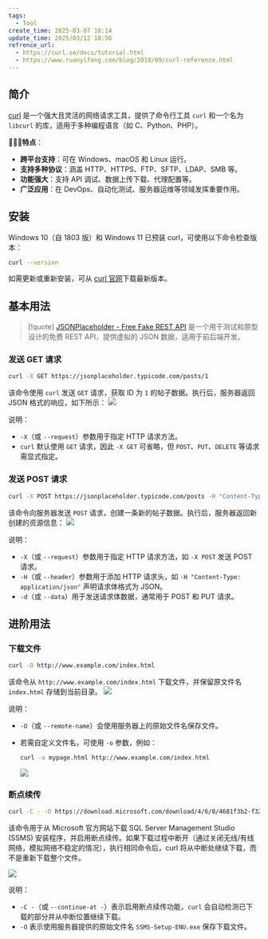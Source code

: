 ```yaml
---
tags:
  - Tool
create_time: 2025-03-07 18:14
update_time: 2025/03/12 18:56
refrence_url:
  - https://curl.se/docs/tutorial.html
  - https://www.ruanyifeng.com/blog/2019/09/curl-reference.html
---
```


## 简介

[curl](https://curl.se/) 是一个强大且灵活的网络请求工具，提供了命令行工具 `curl` 和一个名为 `libcurl` 的库，适用于多种编程语言（如 C、Python、PHP）。

🚀🚀🚀**特点**：

- **跨平台支持**：可在 Windows、macOS 和 Linux 运行。
- **支持多种协议**：涵盖 HTTP、HTTPS、FTP、SFTP、LDAP、SMB 等。
- **功能强大**：支持 API 调试、数据上传下载、代理配置等。
- **广泛应用**：在 DevOps、自动化测试、服务器运维等领域发挥重要作用。

## 安装

Windows 10（自 1803 版）和 Windows 11 已预装 curl，可使用以下命令检查版本：

```bash
curl --version
```

如需更新或重新安装，可从 [curl 官网](https://curl.se/)下载最新版本。

## 基本用法

> [!quote]
> [JSONPlaceholder - Free Fake REST API](https://jsonplaceholder.typicode.com) 是一个用于测试和原型设计的免费 REST API，提供虚拟的 JSON 数据，适用于前后端开发。

### 发送 GET 请求

```bash
curl -X GET https://jsonplaceholder.typicode.com/posts/1
```

该命令使用 `curl` 发送 `GET` 请求，获取 ID 为 `1` 的帖子数据。执行后，服务器返回 JSON 格式的响应，如下所示：
![](https://img.xiaorang.fun/202503081858934.png)

说明：
- `-X`（或 `--request`）参数用于指定 HTTP 请求方法。
- `curl` 默认使用 `GET` 请求，因此 `-X GET` 可省略，但 `POST`、`PUT`、`DELETE` 等请求需显式指定。

### 发送 POST 请求

```bash
curl -X POST https://jsonplaceholder.typicode.com/posts -H "Content-Type: application/json" -d '{"title":"foo", "body":"bar", "userId":1}'
```

该命令向服务器发送 `POST` 请求，创建一条新的帖子数据。执行后，服务器返回新创建的资源信息：
![](https://img.xiaorang.fun/202503081858936.png)

说明：
- `-X`（或 `--request`）参数用于指定 HTTP 请求方法，如 `-X POST` 发送 POST 请求。
- `-H`（或 `--header`）参数用于添加 HTTP 请求头，如 `-H "Content-Type: application/json"` 声明请求体格式为 JSON。
- `-d`（或 `--data`）用于发送请求体数据，通常用于 POST 和 PUT 请求。

## 进阶用法

### 下载文件

```bash
curl -O http://www.example.com/index.html
```

该命令从 `http://www.example.com/index.html` 下载文件，并保留原文件名 `index.html` 存储到当前目录。
![](https://img.xiaorang.fun/202503081858938.png)

说明：
- `-O`（或 `--remote-name`）会使用服务器上的原始文件名保存文件。
- 若需自定义文件名，可使用 `-o` 参数，例如：

	```bash
	curl -o mypage.html http://www.example.com/index.html
	```

	![](https://img.xiaorang.fun/202503091756795.png)

### 断点续传

```bash
curl -C - -O https://download.microsoft.com/download/4/6/8/4681f3b2-f327-4d3d-8617-264b20685be0/SSMS-Setup-ENU.exe
```

该命令用于从 Microsoft 官方网站下载 SQL Server Management Studio (SSMS) 安装程序，并启用断点续传。如果下载过程中断开（通过关闭无线/有线网络，模拟网络不稳定的情况），执行相同命令后，curl 将从中断处继续下载，而不是重新下载整个文件。

![](https://img.xiaorang.fun/202503091837814.png)

说明：
- `-C -`（或 `--continue-at -`）表示启用断点续传功能，`curl` 会自动检测已下载的部分并从中断位置继续下载。
- `-O` 表示使用服务器提供的原始文件名 `SSMS-Setup-ENU.exe` 保存下载文件。
